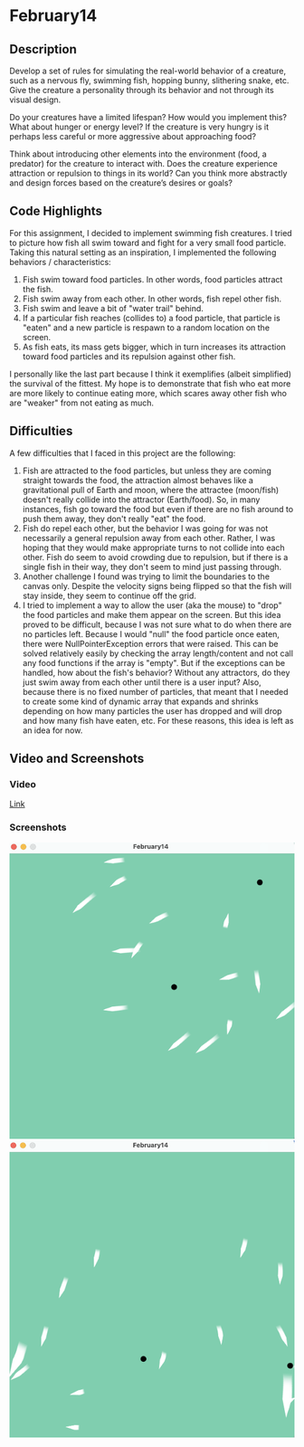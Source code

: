 # February14

## Description
Develop a set of rules for simulating the real-world behavior of a creature, such as a nervous fly, swimming fish, hopping bunny, slithering snake, etc. Give the creature a personality through its behavior and not through its visual design.

Do your creatures have a limited lifespan? How would you implement this? What about hunger or energy level? If the creature is very hungry is it perhaps less careful or more aggressive about approaching food?

Think about introducing other elements into the environment (food, a predator) for the creature to interact with. Does the creature experience attraction or repulsion to things in its world? Can you think more abstractly and design forces based on the creature’s desires or goals?

## Code Highlights
For this assignment, I decided to implement swimming fish creatures. I tried to picture how fish all swim toward and fight for a very small food particle. Taking this natural setting as an inspiration, I implemented the following behaviors / characteristics:

1. Fish swim toward food particles. In other words, food particles attract the fish.
2. Fish swim away from each other. In other words, fish repel other fish.
3. Fish swim and leave a bit of "water trail" behind.
4. If a particular fish reaches (collides to) a food particle, that particle is "eaten" and a new particle is respawn to a random location on the screen.
5. As fish eats, its mass gets bigger, which in turn increases its attraction toward food particles and its repulsion against other fish.

I personally like the last part because I think it exemplifies (albeit simplified) the survival of the fittest. My hope is to demonstrate that fish who eat more are more likely to continue eating more, which scares away other fish who are "weaker" from not eating as much.

## Difficulties
A few difficulties that I faced in this project are the following:

1. Fish are attracted to the food particles, but unless they are coming straight towards the food, the attraction almost behaves like a gravitational pull of Earth and moon, where the attractee (moon/fish) doesn't really collide into the attractor (Earth/food). So, in many instances, fish go toward the food but even if there are no fish around to push them away, they don't really "eat" the food.
2. Fish do repel each other, but the behavior I was going for was not necessarily a general repulsion away from each other. Rather, I was hoping that they would make appropriate turns to not collide into each other. Fish do seem to avoid crowding due to repulsion, but if there is a single fish in their way, they don't seem to mind just passing through.
3. Another challenge I found was trying to limit the boundaries to the canvas only. Despite the velocity signs being flipped so that the fish will stay inside, they seem to continue off the grid.
4. I tried to implement a way to allow the user (aka the mouse) to "drop" the food particles and make them appear on the screen. But this idea proved to be difficult, because I was not sure what to do when there are no particles left. Because I would "null" the food particle once eaten, there were NullPointerException errors that were raised. This can be solved relatively easily by checking the array length/content and not call any food functions if the array is "empty". But if the exceptions can be handled, how about the fish's behavior? Without any attractors, do they just swim away from each other until there is a user input? Also, because there is no fixed number of particles, that meant that I needed to create some kind of dynamic array that expands and shrinks depending on how many particles the user has dropped and will drop and how many fish have eaten, etc. For these reasons, this idea is left as an idea for now.

## Video and Screenshots
### Video
[Link](https://youtu.be/oQBnWr3QloI)
### Screenshots
![](/February14/Screenshot1.png)
![](/February14/Screenshot2.png)
